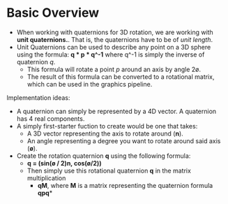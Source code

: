# Basic Overview

- When working with quaternions for 3D rotation, we are working with **unit quaternions.**. That is, the quaternions have to be of *unit length*.
- Unit Quaternions can be used to describe any point on a 3D sphere using the formula: **q * p * q^-1** where q^-1 is simply the inverse of quaternion *q*.
  - This formula will rotate a point *p* around an axis by angle 2ø.
  - The result of this formula can be converted to a rotational matrix, which can be used in the graphics pipeline.


Implementation ideas:

- A quaternion can simply be represented by a 4D vector. A quaternion has 4 real components.
- A simply first-starter fuction to create would be one that takes:
  - A 3D vector representing the axis to rotate around (**n**).
  - An angle representing a degree you want to rotate around said axis (**ø**).
- Create the rotation quaternion **q** using the following formula:
  - **q = (sin(ø / 2)n, cos(ø/2))**
  - Then simply use this rotational quaternion **q** in the matrix multiplication
    - **qM**, where **M** is a matrix representing the quaternion formula **qpq***